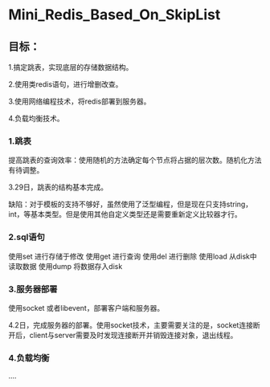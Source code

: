 # Mini_Redis_Based_On_SkipList
## 目标： 

1.搞定跳表，实现底层的存储数据结构。

2.使用类redis语句，进行增删改查。

3.使用网络编程技术，将redis部署到服务器。

4.负载均衡技术。

### 1.跳表

提高跳表的查询效率：使用随机的方法确定每个节点将占据的层次数。随机化方法有待调整。

3.29日，跳表的结构基本完成。

缺陷：对于模板的支持不够好，虽然使用了泛型编程，但是现在只支持string，int，等基本类型。但是使用其他自定义类型还是需要重新定义比较器才行。

### 2.sql语句

使用set 进行存储于修改
使用get 进行查询
使用del 进行删除
使用load 从disk中读取数据
使用dump 将数据存入disk

### 3.服务器部署

使用socket 或者libevent，部署客户端和服务器。

4.2日，完成服务器的部署。使用socket技术，主要需要关注的是，socket连接断开后，client与server需要及时发现连接断开并销毁连接对象，退出线程。

### 4.负载均衡

....

